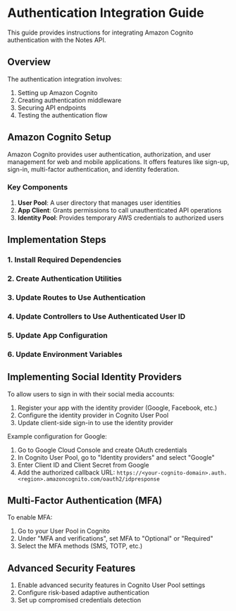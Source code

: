 # Authentication Integration Guide

This guide provides instructions for integrating Amazon Cognito authentication with the Notes API.

## Overview

The authentication integration involves:

1. Setting up Amazon Cognito
2. Creating authentication middleware
3. Securing API endpoints
4. Testing the authentication flow

## Amazon Cognito Setup

Amazon Cognito provides user authentication, authorization, and user management for web and mobile applications. It offers features like sign-up, sign-in, multi-factor authentication, and identity federation.

### Key Components

1. **User Pool**: A user directory that manages user identities
2. **App Client**: Grants permissions to call unauthenticated API operations
3. **Identity Pool**: Provides temporary AWS credentials to authorized users

## Implementation Steps

### 1. Install Required Dependencies

### 2. Create Authentication Utilities

### 3. Update Routes to Use Authentication

### 4. Update Controllers to Use Authenticated User ID

### 5. Update App Configuration

### 6. Update Environment Variables


## Implementing Social Identity Providers

To allow users to sign in with their social media accounts:

1. Register your app with the identity provider (Google, Facebook, etc.)
2. Configure the identity provider in Cognito User Pool
3. Update client-side sign-in to use the identity provider

Example configuration for Google:

1. Go to Google Cloud Console and create OAuth credentials
2. In Cognito User Pool, go to "Identity providers" and select "Google"
3. Enter Client ID and Client Secret from Google
4. Add the authorized callback URL: `https://<your-cognito-domain>.auth.<region>.amazoncognito.com/oauth2/idpresponse`

## Multi-Factor Authentication (MFA)

To enable MFA:

1. Go to your User Pool in Cognito
2. Under "MFA and verifications", set MFA to "Optional" or "Required"
3. Select the MFA methods (SMS, TOTP, etc.)

## Advanced Security Features

1. Enable advanced security features in Cognito User Pool settings
2. Configure risk-based adaptive authentication
3. Set up compromised credentials detection
